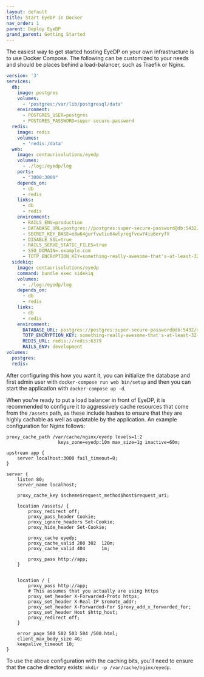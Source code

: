 ```yaml
---
layout: default
title: Start EyeDP in Docker
nav_order: 1
parent: Deploy EyeDP
grand_parent: Getting Started
---
```


The easiest way to get started hosting EyeDP on your own infrastructure
is to use Docker Compose. The following can be customized to your needs and
should be places behind a load-balancer, such as Traefik or Nginx.

```yaml
version: '3'
services:
  db:
    image: postgres
    volumes:
      - 'postgres:/var/lib/postgresql/data'
    environment:
      - POSTGRES_USER=postgres
      - POSTGRES_PASSWORD=super-secure-password
  redis:
    image: redis
    volumes:
      - 'redis:/data'
  web:
    image: centaurisolutions/eyedp
    volumes:
      - ./log:/eyedp/log
    ports:
      - "3000:3000"
    depends_on:
      - db
      - redis
    links:
      - db
      - redis
    environment:
      - RAILS_ENV=production
      - DATABASE_URL=postgres://postgres:super-secure-password@db:5432/eyedp
      - SECRET_KEY_BASE=o8w64gurfvwtiu64wlyregfvcw74iu6eryfV
      - DISABLE_SSL=true
      - RAILS_SERVE_STATIC_FILES=true
      - SSO_DOMAIN=.example.com
      - TOTP_ENCRYPTION_KEY=something-really-awesome-that's-at-least-32-bytes
  sidekiq:
    image: centaurisolutions/eyedp
    command: bundle exec sidekiq
    volumes:
      - ./log:/eyedp/log
    depends_on:
      - db
      - redis
    links:
      - db
      - redis
    environment:
      DATABASE_URL: postgres://postgres:super-secure-password@db:5432/myapp_development
      TOTP_ENCRYPTION_KEY: something-really-awesome-that's-at-least-32-bytes
      REDIS_URL: redis://redis:6379
      RAILS_ENV: development
volumes:
  postgres:
  redis:
```

After configuring this how you want it, you can initialize the database and
first admin user with `docker-compose run web bin/setup` and then you can start
the application with `docker-compose up -d`.

When you're ready to put a load balancer in front of EyeDP, it is recommended
to configure it to  aggressively cache resources that come from the `/assets`
path, as these include hashes to ensure that they are highly cachable as well
as updatable by the application. An example configuration for Nginx follows:

```
proxy_cache_path /var/cache/nginx/eyedp levels=1:2
                   keys_zone=eyedp:10m max_size=1g inactive=60m;

upstream app {
    server localhost:3000 fail_timeout=0;
}

server {
    listen 80;
    server_name localhost;

    proxy_cache_key $scheme$request_method$host$request_uri;
    
    location /assets/ {
        proxy_redirect off;
        proxy_pass_header Cookie;
        proxy_ignore_headers Set-Cookie;
        proxy_hide_header Set-Cookie;

        proxy_cache eyedp;
        proxy_cache_valid 200 302  120m;
        proxy_cache_valid 404      1m;

        proxy_pass http://app;
    }


    location / {
        proxy_pass http://app;
        # This assumes that you actually are using https
        proxy_set_header X-Forwarded-Proto https;
        proxy_set_header X-Real-IP $remote_addr;
        proxy_set_header X-Forwarded-For $proxy_add_x_forwarded_for;
        proxy_set_header Host $http_host;
        proxy_redirect off;
    }

    error_page 500 502 503 504 /500.html;
    client_max_body_size 4G;
    keepalive_timeout 10;
}
```

To use the above configuration with the caching bits, you'll need to ensure
that the cache directory exists: `mkdir -p /var/cache/nginx/eyedp`.